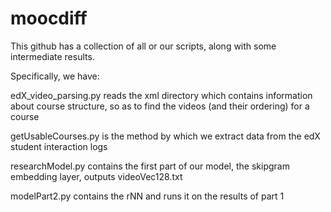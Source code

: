 # moocdiff

This github has a collection of all or our scripts, along with some intermediate results.

Specifically, we have:

edX_video_parsing.py reads the xml directory which contains information about course structure, so as to find the videos (and their ordering) for a course

getUsableCourses.py is the method by which we extract data from the edX student interaction logs

researchModel.py contains the first part of our model, the skipgram embedding layer, outputs videoVec128.txt

modelPart2.py contains the rNN and runs it on the results of part 1

